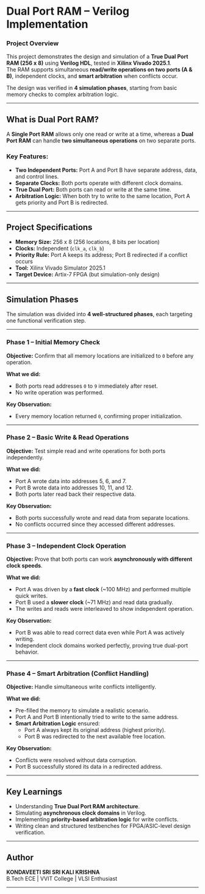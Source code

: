 # Dual Port RAM – Verilog Implementation

### Project Overview  
This project demonstrates the design and simulation of a **True Dual Port RAM (256 x 8)** using **Verilog HDL**, tested in **Xilinx Vivado 2025.1**.  
The RAM supports simultaneous **read/write operations on two ports (A & B)**, independent clocks, and **smart arbitration** when conflicts occur.

The design was verified in **4 simulation phases**, starting from basic memory checks to complex arbitration logic.

---

##  What is Dual Port RAM?

A **Single Port RAM** allows only one read or write at a time, whereas a **Dual Port RAM** can handle **two simultaneous operations** on two separate ports.  

### **Key Features:**
- **Two Independent Ports:** Port A and Port B have separate address, data, and control lines.  
- **Separate Clocks:** Both ports operate with different clock domains.  
- **True Dual Port:** Both ports can read or write at the same time.  
- **Arbitration Logic:** When both try to write to the same location, Port A gets priority and Port B is redirected.

---

##  Project Specifications

- **Memory Size:** 256 x 8 (256 locations, 8 bits per location)  
- **Clocks:** Independent (`clk_a`, `clk_b`)  
- **Priority Rule:** Port A keeps its address; Port B redirected if a conflict occurs  
- **Tool:** Xilinx Vivado Simulator 2025.1  
- **Target Device:** Artix-7 FPGA (but simulation-only design)

---

##  Simulation Phases

The simulation was divided into **4 well-structured phases**, each targeting one functional verification step.

---

### Phase 1 – Initial Memory Check 

**Objective:** Confirm that all memory locations are initialized to `0` before any operation.

**What we did:**
- Both ports read addresses `0` to `9` immediately after reset.
- No write operation was performed.

**Key Observation:**
- Every memory location returned `0`, confirming proper initialization.

---

###  Phase 2 – Basic Write & Read Operations 

**Objective:** Test simple read and write operations for both ports independently.

**What we did:**
- Port A wrote data into addresses 5, 6, and 7.
- Port B wrote data into addresses 10, 11, and 12.
- Both ports later read back their respective data.

**Key Observation:**
- Both ports successfully wrote and read data from separate locations.
- No conflicts occurred since they accessed different addresses.

---

### Phase 3 – Independent Clock Operation  

**Objective:** Prove that both ports can work **asynchronously with different clock speeds**.

**What we did:**
- Port A was driven by a **fast clock** (~100 MHz) and performed multiple quick writes.
- Port B used a **slower clock** (~71 MHz) and read data gradually.
- The writes and reads were interleaved to show independent operation.

**Key Observation:**
- Port B was able to read correct data even while Port A was actively writing.
- Independent clock domains worked perfectly, proving true dual-port behavior.

---

### Phase 4 – Smart Arbitration (Conflict Handling)

**Objective:** Handle simultaneous write conflicts intelligently.

**What we did:**
- Pre-filled the memory to simulate a realistic scenario.
- Port A and Port B intentionally tried to write to the same address.
- **Smart Arbitration Logic** ensured:
  - Port A always kept its original address (highest priority).
  - Port B was redirected to the next available free location.

**Key Observation:**
- Conflicts were resolved without data corruption.
- Port B successfully stored its data in a redirected address.

---

##  Key Learnings

- Understanding **True Dual Port RAM architecture**.  
- Simulating **asynchronous clock domains** in Verilog.  
- Implementing **priority-based arbitration logic** for write conflicts.  
- Writing clean and structured testbenches for FPGA/ASIC-level design verification.

---

##  Author

 **KONDAVEETI SRI SRI KALI KRISHNA**  
B.Tech ECE | VVIT College | VLSI Enthusiast  

---
